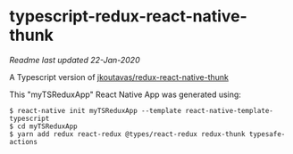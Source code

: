 # typescript-redux-react-native-thunk

*Readme last updated 22-Jan-2020*

A Typescript version of [jkoutavas/redux-react-native-thunk](https://github.com/jkoutavas/redux-react-native-thunk)

This "myTSReduxApp" React Native App was generated using:

```
$ react-native init myTSReduxApp --template react-native-template-typescript
$ cd myTSReduxApp
$ yarn add redux react-redux @types/react-redux redux-thunk typesafe-actions
```
